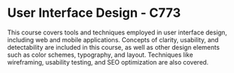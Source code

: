 # User Interface Design - C773
This course covers tools and techniques employed in user interface design, including web and mobile applications. Concepts of clarity, usability, and detectability are included in this course, as well as other design elements such as color schemes, typography, and layout. Techniques like wireframing, usability testing, and SEO optimization are also covered.
